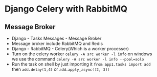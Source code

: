 # Django Celery with RabbitMQ

## Message Broker

- Django - Tasks Messages - Message Broker
- Message broker include RabbitMQ and Redis
- Django - RabbitMQ - Celery(Which is a worker processer)
- Turn on the celery worker `celery -A src worker -l info` on windows we use the command `celery -A src worker -l info --pool=solo`
- Run the task on shell by just importing it `from app1.tasks import add` then `add.delay(1,4)` or `add.apply_async((2, 3))`
